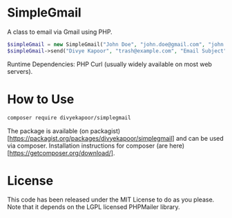 SimpleGmail
===========

A class to email via Gmail using PHP.

```php
$simpleGmail = new SimpleGmail("John Doe", "john.doe@gmail.com", "john.doe.password");
$simpleGmail->send("Divye Kapoor", "trash@example.com", "Email Subject", "Email Body");
```

Runtime Dependencies: PHP Curl (usually widely available on most web servers).

How to Use
==========

```sh
composer require divyekapoor/simplegmail
```

The package is available (on packagist)[https://packagist.org/packages/divyekapoor/simplegmail] and can be used via composer. Installation instructions for composer (are here)[https://getcomposer.org/download/].

License
=======

This code has been released under the MIT License to do as you please.
Note that it depends on the LGPL licensed PHPMailer library.

